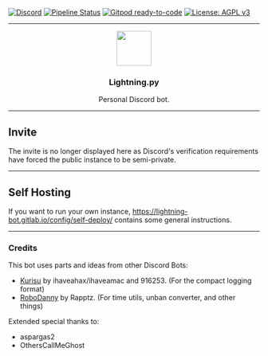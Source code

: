 [![Discord](https://img.shields.io/discord/527887739178188830.svg)](https://discord.gg/SpFjsy3)
[![Pipeline Status](https://img.shields.io/gitlab/pipeline/lightning-bot/Lightning/master?label=Pipeline&logo=GitLab)](https://gitlab.com/lightning-bot/Lightning/pipelines/latest)
[![Gitpod ready-to-code](https://img.shields.io/badge/Gitpod-ready--to--code-blue?logo=gitpod)](https://gitpod.io/#https://gitlab.com/lightning-bot/Lightning)
[![License: AGPL v3](https://img.shields.io/badge/License-AGPL%20v3-blue.svg)](https://www.gnu.org/licenses/agpl-3.0)

---
<p align="center">
    <img src="https://i.imgur.com/6JmkKwH.png" height="70">
    <h3 align="center">Lightning.py</h3>
  <p align="center">Personal Discord bot.</p>
</p>

---
## Invite

The invite is no longer displayed here as Discord's verification requirements have forced the public instance to be semi-private.

---
## Self Hosting

If you want to run your own instance, https://lightning-bot.gitlab.io/config/self-deploy/ contains some general instructions.

---
### Credits

This bot uses parts and ideas from other Discord Bots:

- [Kurisu](https://github.com/nh-server/Kurisu) by ihaveahax/ihaveamac and 916253. (For the compact logging format)
- [RoboDanny](https://github.com/Rapptz/RoboDanny) by Rapptz. (For time utils, unban converter, and other things)


Extended special thanks to:

- aspargas2
- OthersCallMeGhost
